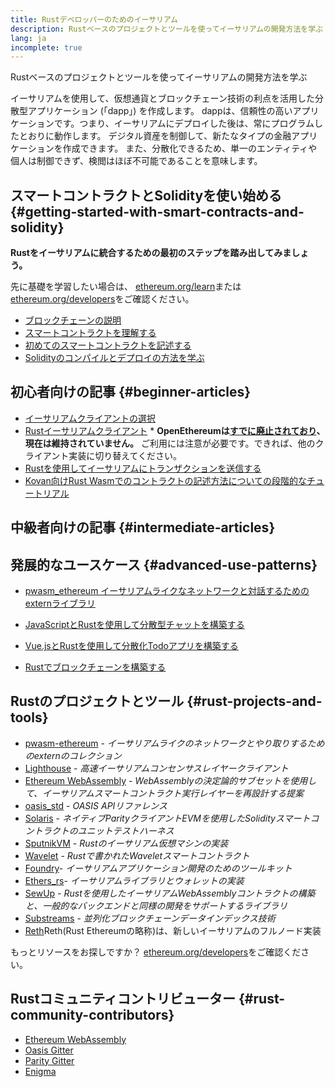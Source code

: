 ```yaml
---
title: Rustデベロッパーのためのイーサリアム
description: Rustベースのプロジェクトとツールを使ってイーサリアムの開発方法を学ぶ
lang: ja
incomplete: true
---
```


<FeaturedText>Rustベースのプロジェクトとツールを使ってイーサリアムの開発方法を学ぶ</FeaturedText>

イーサリアムを使用して、仮想通貨とブロックチェーン技術の利点を活用した分散型アプリケーション (「dapp」) を作成します。 dappは、信頼性の高いアプリケーションです。つまり、イーサリアムにデプロイした後は、常にプログラムしたとおりに動作します。 デジタル資産を制御して、新たなタイプの金融アプリケーションを作成できます。 また、分散化できるため、単一のエンティティや個人は制御できず、検閲はほぼ不可能であることを意味します。

## スマートコントラクトとSolidityを使い始める {#getting-started-with-smart-contracts-and-solidity}

**Rustをイーサリアムに統合するための最初のステップを踏み出してみましょう。**

先に基礎を学習したい場合は、 [ethereum.org/learn](/learn/)または[ethereum.org/developers](/developers/)をご確認ください。

- [ブロックチェーンの説明](https://kauri.io/article/d55684513211466da7f8cc03987607d5/blockchain-explained)
- [スマートコントラクトを理解する](https://kauri.io/article/e4f66c6079e74a4a9b532148d3158188/ethereum-101-part-5-the-smart-contract)
- [初めてのスマートコントラクトを記述する](https://kauri.io/article/124b7db1d0cf4f47b414f8b13c9d66e2/remix-ide-your-first-smart-contract)
- [Solidityのコンパイルとデプロイの方法を学ぶ](https://kauri.io/article/973c5f54c4434bb1b0160cff8c695369/understanding-smart-contract-compilation-and-deployment)

## 初心者向けの記事 {#beginner-articles}

- [イーサリアムクライアントの選択](https://www.trufflesuite.com/docs/truffle/reference/choosing-an-ethereum-client)
- [Rustイーサリアムクライアント](https://openethereum.github.io/) \* **OpenEthereumは[すでに廃止されており](https://medium.com/openethereum/gnosis-joins-erigon-formerly-turbo-geth-to-release-next-gen-ethereum-client-c6708dd06dd)、現在は維持されていません。** ご利用には注意が必要です。できれば、他のクライアント実装に切り替えてください。
- [Rustを使用してイーサリアムにトランザクションを送信する](https://kauri.io/#collections/A%20Hackathon%20Survival%20Guide/sending-ethereum-transactions-with-rust/)
- [Kovan向けRust Wasmでのコントラクトの記述方法についての段階的なチュートリアル](https://github.com/paritytech/pwasm-tutorial)

## 中級者向けの記事 {#intermediate-articles}

## 発展的なユースケース {#advanced-use-patterns}

- [pwasm_ethereum イーサリアムライクなネットワークと対話するためのexternライブラリ](https://github.com/openethereum/pwasm-ethereum)
- [JavaScriptとRustを使用して分散型チャットを構築する](https://medium.com/perlin-network/build-a-decentralized-chat-using-javascript-rust-webassembly-c775f8484b52)
- [Vue.jsとRustを使用して分散化Todoアプリを構築する](https://medium.com/@jjmace01/build-a-decentralized-todo-app-using-vue-js-rust-webassembly-5381a1895beb)

- [Rustでブロックチェーンを構築する](https://blog.logrocket.com/how-to-build-a-blockchain-in-rust/)

## Rustのプロジェクトとツール {#rust-projects-and-tools}

- [pwasm-ethereum](https://github.com/paritytech/pwasm-ethereum) - _イーサリアムライクのネットワークとやり取りするためのexternのコレクション_
- [Lighthouse](https://github.com/sigp/lighthouse) - _高速イーサリアムコンセンサスレイヤークライアント_
- [Ethereum WebAssembly](https://ewasm.readthedocs.io/en/mkdocs/) - _WebAssemblyの決定論的サブセットを使用して、イーサリアムスマートコントラクト実行レイヤーを再設計する提案_
- [oasis_std](https://docs.rs/oasis-std/0.2.7/oasis_std/) - _OASIS APIリファレンス_
- [Solaris](https://github.com/paritytech/sol-rs) - _ネイティブParityクライアントEVMを使用したSolidityスマートコントラクトのユニットテストハーネス_
- [SputnikVM](https://github.com/rust-blockchain/evm) - _Rustのイーサリアム仮想マシンの実装_
- [Wavelet](https://wavelet.perlin.net/docs/smart-contracts) - _Rustで書かれたWaveletスマートコントラクト_
- [Foundry](https://github.com/gakonst/foundry)- _イーサリアムアプリケーション開発のためのツールキット_
- [Ethers_rs](https://github.com/gakonst/ethers-rs)- _イーサリアムライブラリとウォレットの実装_
- [SewUp](https://github.com/second-state/SewUp) - _Rustを使用したイーサリアムWebAssemblyコントラクトの構築と、一般的なバックエンドと同様の開発をサポートするライブラリ_
- [Substreams](https://github.com/streamingfast/substreams) - _並列化ブロックチェーンデータインデックス技術_
- [Reth](https://github.com/paradigmxyz/reth)Reth(Rust Ethereumの略称)は、新しいイーサリアムのフルノード実装

もっとリソースをお探しですか？ [ethereum.org/developers](/developers/)をご確認ください。

## Rustコミュニティコントリビューター {#rust-community-contributors}

- [Ethereum WebAssembly](https://gitter.im/ewasm/Lobby)
- [Oasis Gitter](https://gitter.im/Oasis-official/Lobby)
- [Parity Gitter](https://gitter.im/paritytech/parity)
- [Enigma](https://discord.gg/SJK32GY)

